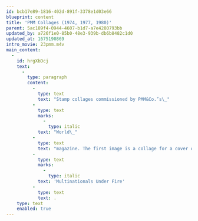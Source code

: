 ```yaml
---
id: bcb17e89-1816-402d-891f-3378e1d03e66
blueprint: content
title: 'PMM Collages (1974, 1977, 1980)'
parent: 5ac189f4-0944-4607-b1d7-a7e4280793bb
updated_by: a726f1e0-85b0-48e3-939b-db6b8482c1d0
updated_at: 1675190869
intro_movie: 23pmm.m4v
main_content:
  -
    id: hrgXbDcj
    text:
      -
        type: paragraph
        content:
          -
            type: text
            text: "Stamp collages commissioned by PMM&Co.’s\_"
          -
            type: text
            marks:
              -
                type: italic
            text: "World\_"
          -
            type: text
            text: "magazine. The first image is a collage for a cover of the magazine’s 1980 edition, using a fictitious PMM cancellation stamp. The other images are stamp collages to accompany the summer 1977 issue’s feature article\_"
          -
            type: text
            marks:
              -
                type: italic
            text: 'Multinationals Under Fire'
          -
            type: text
            text: .
    type: text
    enabled: true
---
```

